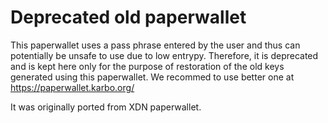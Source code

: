 # Deprecated old paperwallet

This paperwallet uses a pass phrase entered by the user and thus can potentially be unsafe to use due to low entrypy. Therefore, it is deprecated and is kept here only for the purpose of restoration of the old keys generated using this paperwallet. We recommed to use better one at https://paperwallet.karbo.org/

It was originally ported from XDN paperwallet. 
